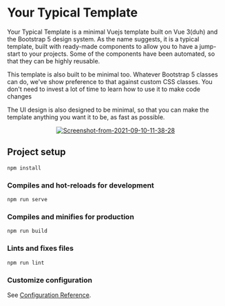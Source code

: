 # Your Typical Template

Your Typical Template is a minimal Vuejs template built on Vue 3(duh) and  the Bootstrap 5 design system. As the name suggests, it is a typical template, built with ready-made components to allow you to have a jump-start to your projects. Some of the components have been automated, so that they can be highly reusable.

This template is also built to be minimal too. Whatever Bootstrap 5 classes can do, we've show preference to that against custom CSS classes. You don't need to invest a lot of time to learn how to use it to make code changes

The UI design is also designed to be minimal, so that you can make the template anything you want it to be, as fast as possible. 

<p align="center">
    <a href="https://ibb.co/tCGKNhM">
        <img src="https://i.ibb.co/7yfCTzJ/Screenshot-from-2021-09-10-11-38-28.png" alt="Screenshot-from-2021-09-10-11-38-28" border="0">
    </a>
</p>

## Project setup
```
npm install
```

### Compiles and hot-reloads for development
```
npm run serve
```

### Compiles and minifies for production
```
npm run build
```

### Lints and fixes files
```
npm run lint
```

### Customize configuration
See [Configuration Reference](https://cli.vuejs.org/config/).
